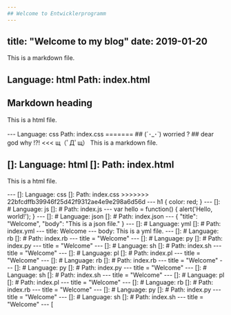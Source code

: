 ```yaml
---
## Welcome to Entwicklerprogramm
---
```

title: "Welcome to my blog"
date: 2019-01-20
----------------

This is a markdown file.

Language: html
Path: index.html
----------------

## Markdown heading

<p>This is a html file.</p>
---
Language: css
Path: index.css
=======
## (´･_･`) worried ?
##        dear god why !?!  <<<  щ（ﾟДﾟщ）
This is a markdown file.

[]:  Language: html
[]:  Path: index.html
---------------------

<p>This is a html file.</p>
---
[]:  Language: css
[]:  Path: index.css
>>>>>>> 22bfcdffb39946f25d42f9312ae4e9e298a6d56d
---
h1 {
  color: red;
}
---
[]: # Language: js
[]: # Path: index.js
---
var hello = function() {
  alert('Hello, world!');
}
---
[]: # Language: json
[]: # Path: index.json
---
{
  "title": "Welcome",
  "body": "This is a json file."
}
---
[]: # Language: yml
[]: # Path: index.yml
---
title: Welcome
---
body: This is a yml file.
---
[]: # Language: rb
[]: # Path: index.rb
---
title = "Welcome"
---
[]: # Language: py
[]: # Path: index.py
---
title = "Welcome"
---
[]: # Language: sh
[]: # Path: index.sh
---
title = "Welcome"
---
[]: # Language: pl
[]: # Path: index.pl
---
title = "Welcome"
---
[]: # Language: rb
[]: # Path: index.rb
---
title = "Welcome"
---
[]: # Language: py
[]: # Path: index.py
---
title = "Welcome"
---
[]: # Language: sh
[]: # Path: index.sh
---
title = "Welcome"
---
[]: # Language: pl
[]: # Path: index.pl
---
title = "Welcome"
---
[]: # Language: rb
[]: # Path: index.rb
---
title = "Welcome"
---
[]: # Language: py
[]: # Path: index.py
---
title = "Welcome"
---
[]: # Language: sh
[]: # Path: index.sh
---
title = "Welcome"
---
[
